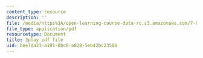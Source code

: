 ```yaml
---
content_type: resource
description: ''
file: /media/https%3A/open-learning-course-data-rc.s3.amazonaws.com/7-012-introduction-to-biology-fall-2004/bee7da23a1818bc8a8285eb42bc23586_Eqom7VcaEKI.pdf
file_type: application/pdf
resourcetype: Document
title: 3play pdf file
uid: bee7da23-a181-8bc8-a828-5eb42bc23586
---
```

